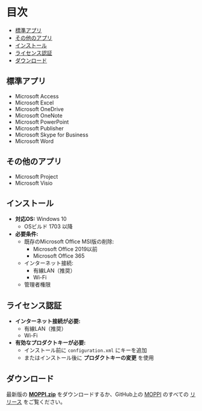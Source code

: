# 目次
* [標準アプリ](#標準アプリ)  
* [その他のアプリ](#その他のアプリ)  
* [インストール](#インストール)  
* [ライセンス認証](#ライセンス認証)  
* [ダウンロード](#ダウンロード)  

## 標準アプリ  
* Microsoft Access  
* Microsoft Excel  
* Microsoft OneDrive  
* Microsoft OneNote  
* Microsoft PowerPoint  
* Microsoft Publisher  
* Microsoft Skype for Business  
* Microsoft Word  

## その他のアプリ  
* Microsoft Project  
* Microsoft Visio  

## インストール  
* **対応OS:** Windows 10  
  * OSビルド 1703 以降  
* **必要条件:**  
  * 既存のMicrosoft Office MSI版の削除:  
    * Microsoft Office 2019以前  
    * Microsoft Office 365  
  * インターネット接続:  
    * 有線LAN（推奨）  
    * Wi-Fi  
  * 管理者権限  

## ライセンス認証  
* **インターネット接続が必要:**  
  * 有線LAN（推奨）  
  * Wi-Fi  
* **有効なプロダクトキーが必要:**  
  * インストール前に `configuration.xml` にキーを追加  
  * またはインストール後に **プロダクトキーの変更** を使用  

## ダウンロード  
最新版の **[MOPPI.zip](https://github.com/nyhtml/MOPPI/releases/latest/download/MOPPI.zip)** をダウンロードするか、GitHub上の [MOPPI](https://github.com/nyhtml/MOPPI) のすべての [リリース](https://github.com/nyhtml/MOPPI/releases/) をご覧ください。
